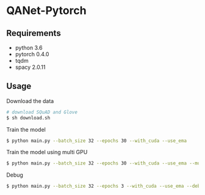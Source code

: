 # QANet-Pytorch
## Requirements
  * python 3.6
  * pytorch 0.4.0
  * tqdm
  * spacy 2.0.11

## Usage
Download the data
```bash
# download SQuAD and Glove
$ sh download.sh
```

Train the model
```bash
$ python main.py --batch_size 32 --epochs 30 --with_cuda --use_ema
```
Train the model using multi GPU
```bash
$ python main.py --batch_size 32 --epochs 30 --with_cuda --use_ema --multi_gpu
```
Debug
```bash
$ python main.py --batch_size 32 --epochs 3 --with_cuda --use_ema --debug
```
